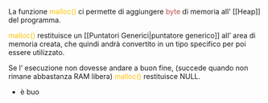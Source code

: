La funzione <font color="#ffc000">malloc()</font> ci permette di aggiungere <font color="#c0504d">byte</font> di memoria all’ [[Heap]] del programma.

<font color="#ffc000">malloc()</font> restituisce un [[Puntatori Generici|puntatore generico]] all’ area di memoria creata, che quindi andrà convertito in un tipo specifico per poi essere utilizzato.

Se l’ esecuzione non dovesse andare a buon fine, (succede quando non rimane abbastanza RAM libera) <font color="#ffc000">malloc()</font> restituisce NULL.
- è buo